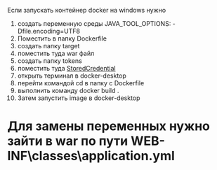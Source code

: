 Если запускать контейнер docker на windows нужно 
1. создать переменную среды  JAVA_TOOL_OPTIONS: -Dfile.encoding=UTF8
2. Поместить в папку Dockerfile
3. создать папку target
4. поместить туда war файл
5. создать папку tokens
6. поместить туда [StoredCredential](tokens%2FStoredCredential)
7. открыть терминал в docker-desktop 
8. перейти командой cd в папку с Dockerfile 
9. выполнить команду docker build . 
10. Затем запустить image в docker-desktop

# Для замены переменных нужно зайти в war по пути WEB-INF\classes\application.yml
